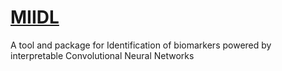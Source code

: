 # [MIIDL](https://chunribu.github.io/miidl)
A tool and package for Identification of biomarkers powered by interpretable Convolutional Neural Networks
